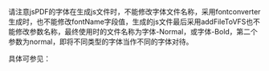 请注意jsPDF的字体在生成js文件时，不能修改字体文件名称，采用fontconverter生成时，也不能修改fontName字段值，生成的js文件最后采用addFileToVFS也不能修改参数名称，最终使用时的文件名称为字体-Normal，或字体-Bold，第二个参数为normal，即将不同类型的字体当作不同的字体对待。

具体可参见：
